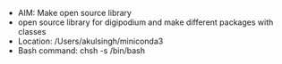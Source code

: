 - AIM: Make open source library
- open source library for digipodium and make different packages with classes
- Location: /Users/akulsingh/miniconda3
- Bash command: chsh -s /bin/bash